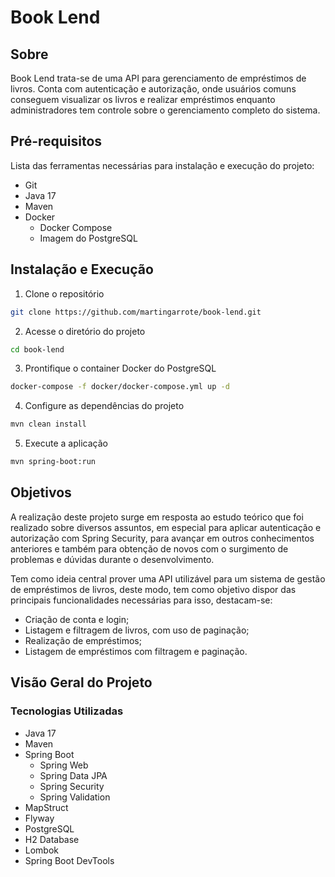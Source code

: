 # Book Lend

## Sobre

Book Lend trata-se de uma API para gerenciamento de empréstimos de livros. Conta com autenticação e autorização,
onde usuários comuns conseguem visualizar os livros e realizar empréstimos enquanto administradores tem controle
sobre o gerenciamento completo do sistema.

## Pré-requisitos

Lista das ferramentas necessárias para instalação e execução do projeto:
- Git
- Java 17
- Maven
- Docker
    - Docker Compose
    - Imagem do PostgreSQL

## Instalação e Execução

1. Clone o repositório

```bash
git clone https://github.com/martingarrote/book-lend.git
```

2. Acesse o diretório do projeto

```bash
cd book-lend
```

3. Prontifique o container Docker do PostgreSQL

```bash
docker-compose -f docker/docker-compose.yml up -d
```

4. Configure as dependências do projeto

```bash
mvn clean install
```

5. Execute a aplicação

```bash
mvn spring-boot:run
```

## Objetivos

A realização deste projeto surge em resposta ao estudo teórico que foi realizado sobre diversos assuntos, em especial para aplicar autenticação e autorização com Spring Security, para avançar em outros conhecimentos anteriores e também para obtenção de novos com o surgimento de problemas e dúvidas durante o desenvolvimento.

Tem como ideia central prover uma API utilizável para um sistema de gestão de empréstimos de livros, deste modo, tem como objetivo dispor das principais funcionalidades necessárias para isso, destacam-se:
- Criação de conta e login;
- Listagem e filtragem de livros, com uso de paginação;
- Realização de empréstimos;
- Listagem de empréstimos com filtragem e paginação.

## Visão Geral do Projeto

### Tecnologias Utilizadas

- Java 17
- Maven
- Spring Boot
  - Spring Web
  - Spring Data JPA
  - Spring Security
  - Spring Validation
- MapStruct
- Flyway
- PostgreSQL
- H2 Database
- Lombok
- Spring Boot DevTools

